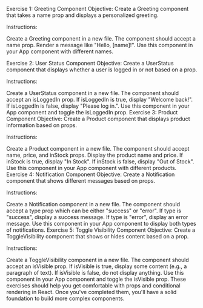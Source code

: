 Exercise 1: Greeting Component
Objective: Create a Greeting component that takes a name prop and displays a personalized greeting.

Instructions:

Create a Greeting component in a new file.
The component should accept a name prop.
Render a message like "Hello, [name]!".
Use this component in your App component with different names.

Exercise 2: User Status Component
Objective: Create a UserStatus component that displays whether a user is logged in or not based on a prop.

Instructions:

Create a UserStatus component in a new file.
The component should accept an isLoggedIn prop.
If isLoggedIn is true, display "Welcome back!".
If isLoggedIn is false, display "Please log in.".
Use this component in your App component and toggle the isLoggedIn prop.
Exercise 3: Product Component
Objective: Create a Product component that displays product information based on props.

Instructions:

Create a Product component in a new file.
The component should accept name, price, and inStock props.
Display the product name and price.
If inStock is true, display "In Stock".
If inStock is false, display "Out of Stock".
Use this component in your App component with different products.
Exercise 4: Notification Component
Objective: Create a Notification component that shows different messages based on props.

Instructions:

Create a Notification component in a new file.
The component should accept a type prop which can be either "success" or "error".
If type is "success", display a success message.
If type is "error", display an error message.
Use this component in your App component to display both types of notifications.
Exercise 5: Toggle Visibility Component
Objective: Create a ToggleVisibility component that shows or hides content based on a prop.

Instructions:

Create a ToggleVisibility component in a new file.
The component should accept an isVisible prop.
If isVisible is true, display some content (e.g., a paragraph of text).
If isVisible is false, do not display anything.
Use this component in your App component and toggle the isVisible prop.
These exercises should help you get comfortable with props and conditional rendering in React. Once you've completed them, you'll have a solid foundation to build more complex components. 